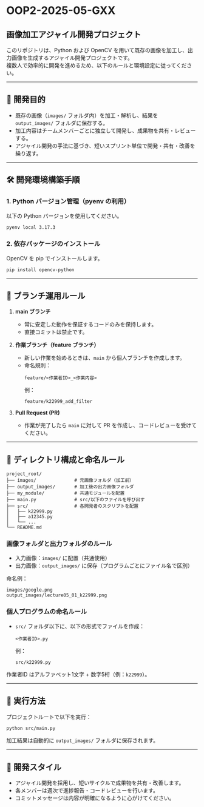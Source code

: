 # OOP2-2025-05-GXX

## 画像加工アジャイル開発プロジェクト

このリポジトリは、Python および OpenCV を用いて既存の画像を加工し、出力画像を生成するアジャイル開発プロジェクトです。  
複数人で効率的に開発を進めるため、以下のルールと環境設定に従ってください。

---

## 🧭 開発目的

- 既存の画像（`images/` フォルダ内）を加工・解析し、結果を `output_images/` フォルダに保存する。  
- 加工内容はチームメンバーごとに独立して開発し、成果物を共有・レビューする。  
- アジャイル開発の手法に基づき、短いスプリント単位で開発・共有・改善を繰り返す。

---

## 🛠 開発環境構築手順

### 1. Python バージョン管理（pyenv の利用）

以下の Python バージョンを使用してください。

```bash
pyenv local 3.17.3
```

### 2. 依存パッケージのインストール

OpenCV を pip でインストールします。

```bash
pip install opencv-python
```

---

## 🌱 ブランチ運用ルール

1. **main ブランチ**  
   - 常に安定した動作を保証するコードのみを保持します。
   - 直接コミットは禁止です。

2. **作業ブランチ（feature ブランチ）**  
   - 新しい作業を始めるときは、`main` から個人ブランチを作成します。
   - 命名規則：  
     ```
     feature/<作業者ID>_<作業内容>
     ```
     例：  
     ```
     feature/k22999_add_filter
     ```

3. **Pull Request (PR)**  
   - 作業が完了したら `main` に対して PR を作成し、コードレビューを受けてください。

---

## 📂 ディレクトリ構成と命名ルール

```
project_root/
├── images/              # 元画像フォルダ（加工前）
├── output_images/       # 加工後の出力画像フォルダ
├── my_module/           # 共通モジュールを配置
├── main.py              # src/以下のファイルを呼び出す
├── src/                 # 各開発者のスクリプトを配置
│   ├── k22999.py
│   ├── a12345.py
│   └── ...
└── README.md
```

### 画像フォルダと出力フォルダのルール
- 入力画像：`images/` に配置（共通使用）
- 出力画像：`output_images/` に保存（プログラムごとにファイル名で区別）

命名例：
```
images/google.png
output_images/lecture05_01_k22999.png
```

### 個人プログラムの命名ルール
- `src/` フォルダ以下に、以下の形式でファイルを作成：
  ```
  <作業者ID>.py
  ```
  例：
  ```
  src/k22999.py
  ```

作業者ID はアルファベット1文字 + 数字5桁（例：`k22999`）。

---

## 🚀 実行方法

プロジェクトルートで以下を実行：

```bash
python src/main.py
```

加工結果は自動的に `output_images/` フォルダに保存されます。

---

## 🤝 開発スタイル

- アジャイル開発を採用し、短いサイクルで成果物を共有・改善します。
- 各メンバーは週次で進捗報告・コードレビューを行います。
- コミットメッセージは内容が明確になるように心がけてください。

